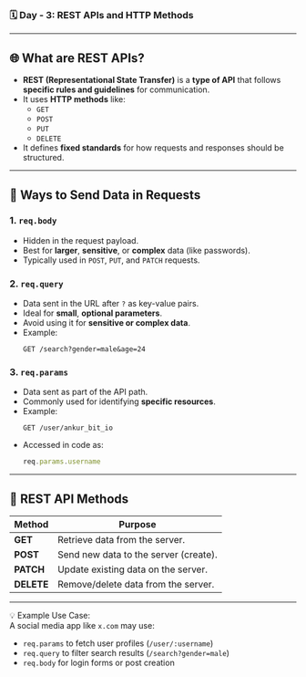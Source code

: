 


### 🗓️ Day - 3: REST APIs and HTTP Methods

---

## 🌐 What are REST APIs?
- **REST (Representational State Transfer)** is a **type of API** that follows **specific rules and guidelines** for communication.
- It uses **HTTP methods** like:
  - `GET`
  - `POST`
  - `PUT`
  - `DELETE`
- It defines **fixed standards** for how requests and responses should be structured.

---

## 📨 Ways to Send Data in Requests

### 1. `req.body`
- Hidden in the request payload.
- Best for **larger**, **sensitive**, or **complex** data (like passwords).
- Typically used in `POST`, `PUT`, and `PATCH` requests.

### 2. `req.query`
- Data sent in the URL after `?` as key-value pairs.
- Ideal for **small**, **optional parameters**.
- Avoid using it for **sensitive or complex data**.
- Example:
  ```
  GET /search?gender=male&age=24
  ```

### 3. `req.params`
- Data sent as part of the API path.
- Commonly used for identifying **specific resources**.
- Example: 
  ```
  GET /user/ankur_bit_io
  ```
- Accessed in code as:
  ```js
  req.params.username
  ```

---

## 🧾 REST API Methods

| Method   | Purpose                                      |
|----------|----------------------------------------------|
| **GET**     | Retrieve data from the server.               |
| **POST**    | Send new data to the server (create).        |
| **PATCH**   | Update existing data on the server.          |
| **DELETE**  | Remove/delete data from the server.          |

---

💡 Example Use Case:  
A social media app like `x.com` may use:
- `req.params` to fetch user profiles (`/user/:username`)
- `req.query` to filter search results (`/search?gender=male`)
- `req.body` for login forms or post creation